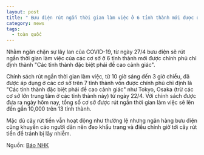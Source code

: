 ```yaml
---
layout: post
title: " Bưu điện rút ngắn thời gian làm việc ở 6 tỉnh thành mới được đưa vào diện đặc biệt phải đề cao cảnh giác"
category: news
tags: 
  - toàn quốc
---
```

Nhằm ngăn chặn sự lây lan của COVID-19, từ ngày 27/4 bưu điện sẽ rút ngắn thời gian làm việc của các cơ sở ở 6 tỉnh thành mới được chính phủ chỉ định thành "Các tỉnh thành đặc biệt phải đề cao cảnh giác".

Chính sách rút ngắn thời gian làm việc, từ 10 giờ sáng đến 3 giờ chiều, đã được áp dụng ở các cơ sở trên 7 tỉnh thành vốn được chính phủ chỉ định là  "Các tỉnh thành đặc biệt phải đề cao cảnh giác" như Tokyo, Osaka (trừ các cơ sở lớn trung tâm ở các tỉnh thành này) từ ngày 22/4. Với chính sách được đưa ra ngày hôm nay, tổng số cơ sở được rút ngắn thời gian làm việc sẽ lên đến gần 10,000 trên 13 tỉnh thành.

Mặc dù cây rút tiền vẫn hoạt động như thường lệ nhưng ngân hàng bưu điện cũng khuyến cáo người dân nên đeo khẩu trang và điều chỉnh giờ tới cây rút tiền để tránh bị lây nhiễm.

Nguồn: [Báo NHK](https://www3.nhk.or.jp/news/html/20200424/k10012402571000.html)
